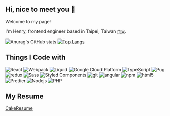 ## Hi, nice to meet you 👋

Welcome to my page!

I'm Henry, frontend engineer based in Taipei, Taiwan 🇹🇼. 

![Anurag's GitHub stats](https://github-readme-stats.vercel.app/api?username=HenryMHH&show_icons=true)
[![Top Langs](https://github-readme-stats.vercel.app/api/top-langs/?username=HenryMHH&layout=compact)](https://github.com/anuraghazra/github-readme-stats)

## Things I Code with

<p>
  <img alt="React" src="https://img.shields.io/badge/-React-45b8d8?&logo=react&logoColor=white" />
  <img alt="Webpack" src="https://img.shields.io/badge/-Webpack-8DD6F9?&logo=webpack&logoColor=white" /> 
  <img alt="Liquid" src="https://img.shields.io/badge/-Liquid-white?logo=shopify" /> 
  <img alt="Google Cloud Platform" src="https://img.shields.io/badge/-Google_Cloud_Platform-1a73e8?&logo=google-cloud&logoColor=white" />
  <img alt="TypeScript" src="https://img.shields.io/badge/-TypeScript-007ACC?&logo=typescript&logoColor=white" />
  <img alt="Pug" src="https://img.shields.io/badge/-Pug-%23fcf8e3?logo=pug" />
  <img alt="redux" src="https://img.shields.io/badge/-Redux-764ABC?&logo=redux&logoColor=white" />
  <img alt="Sass" src="https://img.shields.io/badge/-Sass-CC6699?&logo=sass&logoColor=white" />
  <img alt="Styled Components" src="https://img.shields.io/badge/-Styled_Components-db7092?&logo=styled-components&logoColor=white" />
  <img alt="git" src="https://img.shields.io/badge/-Git-F05032?&logo=git&logoColor=white" />
  <img alt="angular" src="https://img.shields.io/badge/-Angular-DD0031?&logo=angular&logoColor=white" />
  <img alt="npm" src="https://img.shields.io/badge/-NPM-CB3837?&logo=npm&logoColor=white" />
  <img alt="html5" src="https://img.shields.io/badge/-HTML5-E34F26?&logo=html5&logoColor=white" />
  <img alt="Prettier" src="https://img.shields.io/badge/-Prettier-F7B93E?&logo=prettier&logoColor=white" />
  <img alt="Nodejs" src="https://img.shields.io/badge/-Nodejs-43853d?&logo=Node.js&logoColor=white" />
  <img alt="PHP" src="https://img.shields.io/badge/-PHP-white?logo=php" /> 
</p>

## My Resume
[CakeResume](https://www.cakeresume.com/henry60412) 

<!-- <img src="https://wakatime.com/share/@b0955cac-5dc5-4442-bb7a-c7bac541d6c8/8ef023a8-9574-494a-9046-3508de07b800.svg" width="50%" /> -->

<!-- ## Contribution Stats -->

<!-- <img align="left" src="https://github-contribution-stats.vercel.app/api/?username=HenryMHH" width="50%" /> -->
